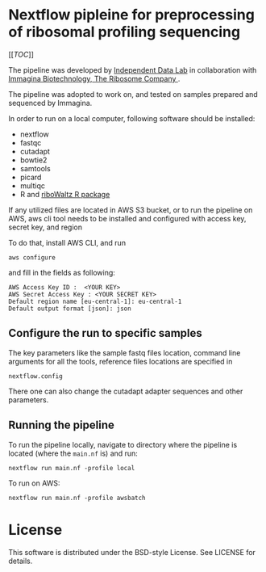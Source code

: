 # Nextflow pipleine for preprocessing of ribosomal profiling sequencing

 [[_TOC_]]


The pipeline was developed by 
[Independent Data Lab](https://www.independentdatalab.com/) 
in collaboration with 
[Immagina Biotechnology, The Ribosome Company ](https://www.immaginabiotech.com/).

The pipeline was adopted to work on, and tested on samples prepared and 
sequenced by Immagina.

In order to run on a local computer, following software should be installed:

*  nextflow
*  fastqc
*  cutadapt
*  bowtie2
*  samtools
*  picard
*  multiqc
*  R and [riboWaltz R package](https://github.com/LabTranslationalArchitectomics/riboWaltz)

If any utilized files are located in AWS S3 bucket, or to run the pipeline on AWS,
aws cli tool needs to be installed and configured with access key, secret key, and region

To do that, install AWS CLI, and run
```
aws configure
```

 and fill in the fields as following:

```
AWS Access Key ID :  <YOUR KEY>
AWS Secret Access Key : <YOUR SECRET KEY>
Default region name [eu-central-1]: eu-central-1
Default output format [json]: json
```

## Configure the run to specific samples

The key parameters like the sample fastq files location, command line arguments for 
all the tools, reference files locations are specified in 

```
nextflow.config
```

There one can also change the cutadapt adapter sequences and other parameters.

## Running the pipeline

To run the pipeline locally, navigate to directory where the pipeline is located 
(where the `main.nf` is) and run:

```
nextflow run main.nf -profile local
```

To run on AWS:

```
nextflow run main.nf -profile awsbatch
```

# License

 This software is distributed under the BSD-style License. See LICENSE for details.

